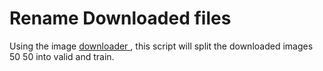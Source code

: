 # Rename Downloaded files
Using the image [downloader ](https://github.com/hardikvasa/google-images-download), this script will split the downloaded images 50 50 into valid and train.
